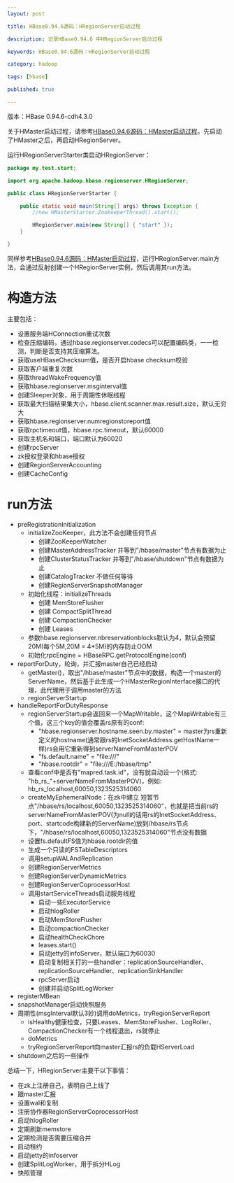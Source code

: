 ```yaml
---
layout: post

title: HBase0.94.6源码：HRegionServer启动过程

description: 记录HBase0.94.6 中HRegionServer启动过程

keywords: HBase0.94.6源码：HRegionServer启动过程

category: hadoop

tags: [hbase]

published: true

---
```


版本：HBase 0.94.6-cdh4.3.0

关于HMaster启动过程，请参考[HBase0.94.6源码：HMaster启动过程](/2014/03/09/hbase0.94.6-note-about-hmaster-startup/)。先启动了HMaster之后，再启动HRegionServer。

运行HRegionServerStarter类启动HRegionServer：

```java
package my.test.start;

import org.apache.hadoop.hbase.regionserver.HRegionServer;

public class HRegionServerStarter {

    public static void main(String[] args) throws Exception {
        //new HMasterStarter.ZookeeperThread().start();

        HRegionServer.main(new String[] { "start" });
    }

}
```

同样参考[HBase0.94.6源码：HMaster启动过程](/2014/03/09/hbase0.94.6-note-about-hmaster-startup/)，运行HRegionServer.main方法，会通过反射创建一个HRegionServer实例，然后调用其run方法。

# 构造方法

主要包括：

- 设置服务端HConnection重试次数
- 检查压缩编码，通过hbase.regionserver.codecs可以配置编码类，一一检测，判断是否支持其压缩算法。
- 获取useHBaseChecksum值，是否开启hbase checksum校验
- 获取客户端重复次数
- 获取threadWakeFrequency值
- 获取hbase.regionserver.msginterval值
- 创建Sleeper对象，用于周期性休眠线程
- 获取最大扫描结果集大小，hbase.client.scanner.max.result.size，默认无穷大
- 获取hbase.regionserver.numregionstoreport值
- 获取rpctimeout值，hbase.rpc.timeout，默认60000
- 获取主机名和端口，端口默认为60020
- 创建rpcServer
- zk授权登录和hbase授权
- 创建RegionServerAccounting
- 创建CacheConfig

# run方法

- preRegistrationInitialization
   	- initializeZooKeeper，此方法不会创建任何节点
	  	- 创建ZooKeeperWatcher
	  	- 创建MasterAddressTracker 并等到"/hbase/master"节点有数据为止
	  	- 创建ClusterStatusTracker 并等到"/hbase/shutdown"节点有数据为止
	  	- 创建CatalogTracker 不做任何等待
	  	- 创建RegionServerSnapshotManager
  	- 初始化线程：initializeThreads
	  	- 创建 MemStoreFlusher
		- 创建 CompactSplitThread
		- 创建 CompactionChecker
		- 创建 Leases
	- 参数hbase.regionserver.nbreservationblocks默认为4，默认会预留20M(每个5M,20M = 4*5M)的内存防止OOM
	- 初始化rpcEngine = HBaseRPC.getProtocolEngine(conf)
- reportForDuty，轮询，并汇报master自己已经启动
  	- getMaster()，取出"/hbase/master"节点中的数据，构造一个master的ServerName，然后基于此生成一个HMasterRegionInterface接口的代理，此代理用于调用master的方法
  	- regionServerStartup
- handleReportForDutyResponse
  	- regionServerStartup会返回来一个MapWritable，这个MapWritable有三个值，这三个key的值会覆盖rs原有的conf:
		- "hbase.regionserver.hostname.seen.by.master" = master为rs重新定义的hostname(通常跟rs的InetSocketAddress.getHostName一样)rs会用它重新得到serverNameFromMasterPOV
		- "fs.default.name" = "file:///"
		- "hbase.rootdir"	= "file:///E:/hbase/tmp"
  	- 查看conf中是否有"mapred.task.id"，没有就自动设一个(格式: "hb_rs_"+serverNameFromMasterPOV)，例如: hb_rs_localhost,60050,1323525314060
  	- createMyEphemeralNode：在zk中建立 短暂节点"/hbase/rs/localhost,60050,1323525314060"，也就是把当前rs的serverNameFromMasterPOV(为null的话用rs的InetSocketAddress、port、startcode构建新的ServerName)放到/hbase/rs节点下，"/hbase/rs/localhost,60050,1323525314060"节点没有数据
  	- 设置fs.defaultFS值为hbase.rootdir的值
  	- 生成一个只读的FSTableDescriptors
  	- 调用setupWALAndReplication
  	- 创建RegionServerMetrics
  	- 创建RegionServerDynamicMetrics
  	- 创建RegionServerCoprocessorHost
  	- 调用startServiceThreads启动服务线程
  	 	- 启动一些ExecutorService
  	 	- 启动hlogRoller
  	 	- 启动MemStoreFlusher
  	 	- 启动compactionChecker
  	 	- 启动healthCheckChore
  	 	- leases.start()
  	 	- 启动jetty的infoServer，默认端口为60030
  	 	- 启动复制相关打的一些handler：replicationSourceHandler、replicationSourceHandler、replicationSinkHandler
  	 	- rpcServer启动
  	 	- 创建并启动SplitLogWorker
- registerMBean
- snapshotManager启动快照服务
- 周期性(msgInterval默认3妙)调用doMetrics，tryRegionServerReport
   - isHealthy健康检查，只要Leases、MemStoreFlusher、LogRoller、CompactionChecker有一个线程退出，rs就停止
   - doMetrics
   - tryRegionServerReport向master汇报rs的负载HServerLoad
- shutdown之后的一些操作

总结一下，HRegionServer主要干以下事情：

- 在zk上注册自己，表明自己上线了
- 跟master汇报
- 设置wal和复制
- 注册协作器RegionServerCoprocessorHost
- 启动hlogRoller
- 定期刷新memstore
- 定期检测是否需要压缩合并
- 启动租约
- 启动jetty的infoserver
- 创建SplitLogWorker，用于拆分HLog
- 快照管理